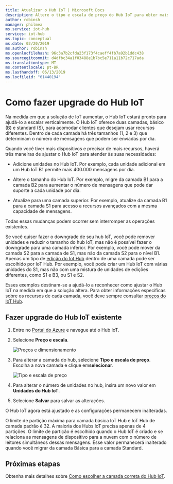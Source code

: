 ```yaml
---
title: Atualizar o Hub IoT | Microsoft Docs
description: Altere o tipo e escala de preço do Hub IoT para obter mais recursos de gerenciamento de dispositivo e mensagens.
author: robinsh
manager: philmea
ms.service: iot-hub
services: iot-hub
ms.topic: conceptual
ms.date: 02/20/2019
ms.author: robinsh
ms.openlocfilehash: 96c3a7b2cfda23f173f4caeff4fb7a92b1ddc438
ms.sourcegitcommit: d4dfbc34a1f03488e1b7bc5e711a11b72c717ada
ms.translationtype: MT
ms.contentlocale: pt-BR
ms.lasthandoff: 06/13/2019
ms.locfileid: "61440194"
---
```

# <a name="how-to-upgrade-your-iot-hub"></a>Como fazer upgrade do Hub IoT

Na medida em que a solução de IoT aumentar, o Hub IoT estará pronto para ajudá-lo a escalar verticalmente. O Hub IoT oferece duas camadas, básico (B) e standard (S), para acomodar clientes que desejam usar recursos diferentes. Dentro de cada camada há três tamanhos (1, 2 e 3) que determinam o número de mensagens que podem ser enviadas por dia.

Quando você tiver mais dispositivos e precisar de mais recursos, haverá três maneiras de ajustar o Hub IoT para atender às suas necessidades:

* Adicione unidades no Hub IoT. Por exemplo, cada unidade adicional em um Hub IoT B1 permite mais 400.000 mensagens por dia.

* Altere o tamanho do Hub IoT. Por exemplo, migre da camada B1 para a camada B2 para aumentar o número de mensagens que pode dar suporte a cada unidade por dia.

* Atualize para uma camada superior. Por exemplo, atualize da camada B1 para a camada S1 para acesso a recursos avançados com a mesma capacidade de mensagens.

Todas essas mudanças podem ocorrer sem interromper as operações existentes.

Se você quiser fazer o downgrade de seu hub IoT, você pode remover unidades e reduzir o tamanho do hub IoT, mas não é possível fazer o downgrade para uma camada inferior. Por exemplo, você pode mover da camada S2 para a camada de S1, mas não da camada S2 para o nível B1. Apenas um tipo de [edição do Iot Hub](https://azure.microsoft.com/pricing/details/iot-hub/) dentro de uma camada pode ser escolhido por IoT Hub. Por exemplo, você pode criar um Hub IoT com várias unidades do S1, mas não com uma mistura de unidades de edições diferentes, como S1 e B3, ou S1 e S2.

Esses exemplos destinam-se a ajudá-lo a reconhecer como ajustar o Hub IoT na medida em que a solução altera. Para obter informações específicas sobre os recursos de cada camada, você deve sempre consultar [preços do IoT Hub](https://azure.microsoft.com/pricing/details/iot-hub/).

## <a name="upgrade-your-existing-iot-hub"></a>Fazer upgrade do Hub IoT existente

1. Entre no [Portal do Azure](https://portal.azure.com/) e navegue até o Hub IoT.

2. Selecione **Preço e escala**.

   ![Preços e dimensionamento](./media/iot-hub-upgrade/pricing-scale.png)

3. Para alterar a camada do hub, selecione **Tipo e escala de preço**. Escolha a nova camada e clique em**selecionar**.

   ![Tipo e escala de preço](./media/iot-hub-upgrade/select-tier.png)

4. Para alterar o número de unidades no hub, insira um novo valor em **Unidades do Hub IoT**.

5. Selecione **Salvar** para salvar as alterações.

O Hub IoT agora está ajustado e as configurações permanecem inalteradas.

O limite de partição máxima para camada básica IoT Hub e IoT Hub de camada padrão é 32. A maioria dos Hubs IoT precisa apenas de 4 partições. O limite de partição é escolhido quando o Hub IoT é criado e se relaciona as mensagens de dispositivo para a nuvem com o número de leitores simultâneos dessas mensagens. Esse valor permanecerá inalterado quando você migrar da camada Básica para a camada Standard.

## <a name="next-steps"></a>Próximas etapas

Obtenha mais detalhes sobre [Como escolher a camada correta do Hub IoT](iot-hub-scaling.md).